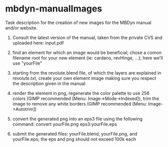 # mbdyn-manualImages

Task description for the creation of new images for the MBDyn manual and/or website.


1. Consult the latest version of the manual, taken from the private CVS and uploaded here: input.pdf

2. find an element for which an image would be beneficial; chose a comon filename root for your new element (ie: cardano, revHinge, ...); here we'll use "yourFile"

3. starting from the revolute.blend file, of which the layers are explained in revolute.txt, create your own element image making sure you respect the description given in the manual

4. render the element in png, regenerate the color palette to use 256 colors (GIMP recommended [Menu: Image->Mode->Indexed]), trim the image to remove any white borders (GIMP recommended [Menu: Image->Autotrim])

5. convert the generated png into an eps3 file using the following command: convert yourFile.png eps3:yourFile.eps

6. submit the generated files: yourFile.blend, yourFile.png, and yourFile.eps; the eps and png should not exceed 100k each
